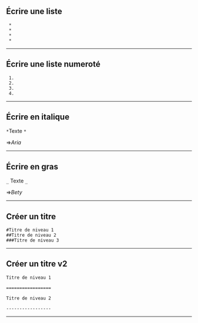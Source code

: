 ## Écrire une liste
```
 *
 *
 *
 *
```
***
## Écrire une liste numeroté

```
 1.
 2.
 3.
 4.
```
***
## Écrire en italique

` * `Texte `*`

=>*Aria*

***
## Écrire en gras

 
`_` Texte `_`

=>_Bety_

***
## Créer un titre

```
#Titre de niveau 1
##Titre de niveau 2
###Titre de niveau 3
```
***

## Créer un titre v2

 ```
 Titre de niveau 1
 
=================

Titre de niveau 2

-----------------

 ```
 ***
